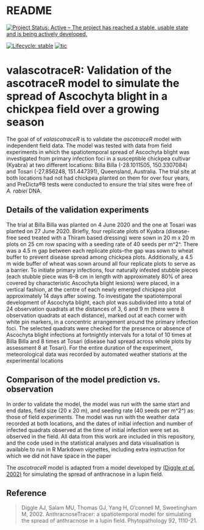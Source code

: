 README
================

[![Project Status: Active – The project has reached a stable, usable
state and is being actively
developed.](https://www.repostatus.org/badges/latest/active.svg)](https://www.repostatus.org/#active)
<!-- badges: start -->
[![Lifecycle: stable](https://img.shields.io/badge/lifecycle-stable-brightgreen.svg)](https://www.tidyverse.org/lifecycle/#stable)
[![tic](https://github.com/IhsanKhaliq/ascotraceR/actions/workflows/tic.yml/badge.svg)](https://github.com/IhsanKhaliq/ascotraceR/actions/workflows/tic.yml)
<!-- badges: end -->

# valascotraceR: Validation of the ascotraceR model to simulate the spread of Ascochyta blight in a chickpea field over a growing season

The goal of of *valascotraceR* is to validate the *ascotraceR* model with independent field data. The model was tested with data from field experiments in which the spatiotemporal spread of Ascochyta blight was investigated from primary infection foci in a susceptible chickpea cultivar (Kyabra) at two different locations: Billa Billa (-28.1011505, 150.3307084) and Tosari (-27.856248, 151.447391), Queensland, Australia. The trial site at both locations had not had chickpea planted on them for over four years, and PreDicta®B tests were conducted to ensure the trial sites were free of _A. rabiei_ DNA. 

## Details of the validation experiments

The trial at Billa Billa was planted on 4 June 2020 and the one at Tosari was planted on 27 June 2020. Briefly, four replicate plots of Kyabra (disease-free seed treated with a Thiram based dressing) were sown in 20 m x 20 m plots on 25 cm row spacing with a seeding rate of 40 seeds per m^2^. There was a 4.5 m gap between each replicate plots–the gap was sown to wheat buffer to prevent disease spread among chickpea plots. Additionally, a 4.5 m wide buffer of wheat was sown around all four replicate plots to serve as a barrier. 
To initiate primary infections, four naturally infested stubble pieces (each stubble piece was 6–8 cm in length with approximately 80% of area covered by characteristic Ascochyta blight lesions) were placed, in a vertical fashion, at the centre of each newly emerged chickpea plot approximately 14 days after sowing. To investigate the spatiotemporal development of Ascochyta blight, each plot was subdivided into a total of 24 observation quadrats at the distances of 3, 6 and 9 m (there were 8 observation quadrats at each distance), marked out at each corner with white pin markers, in a concentric arrangement around the primary infection foci. The selected quadrats were checked for the presence or absence of Ascochyta blight infections at fortnightly intervals for a total of 10 times at Billa Billa and 8 times at Tosari (disease had spread across whole plots by assessment 8 at Tosari). 
For the entire duration of the experiment, meteorological data was recorded by automated weather stations at the experimental locations

## Comparison of the model prediction vs. observation

In order to validate the model, the model was run with the same start and end dates, field size (20 x 20 m), and seeding rate (40 seeds per m^2^) as those of field experiments. The model was run with the weather data recorded at both locations, and the dates of initial infection and number of infected quadrats observed at the time of initial infection were set as observed in the field. All data from this work are included in this repository, and the code used in the statistical analyses and data visualisation is available to run in R Markdown vignettes, including extra instruction for which we did not have space in the paper

The *ascotraceR* model is adapted from a model developed by [(Diggle *et al.*
2002)](https://doi.org/10.1094/PHYTO.2002.92.10.1110) for simulating the
spread of anthracnose in a lupin field.

## Reference

> Diggle AJ, Salam MU, Thomas GJ, Yang H, O’connell M, Sweetingham M,
> 2002. AnthracnoseTracer: a spatiotemporal model for simulating the
> spread of anthracnose in a lupin field. Phytopathology 92, 1110-21.
